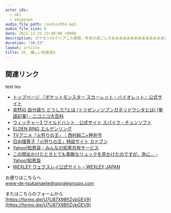 ```yaml
---
actor_ids:
  - doi
  - peipeipe
audio_file_path: /audio/054.mp3
audio_file_size: 0
date: 2022-12-25 23:40:00 +0900
description: ポケモンSVクリアした感想、年末の過ごし方あああああああああああああああああああああああ、ヤフー知恵袋を初めて使ったけど案外良い体験をした、埋もれる体験について話しました。
duration: "36:53"
layout: article
title: 55. 優しい知恵袋3
---
```


## 関連リンク


test tes
- [トップページ  『ポケットモンスター スカーレット・バイオレット』公式サイト](https://www.pokemon.co.jp/ex/sv/ja/)
- [突然の 自分語り どうした?とは (トツゼンノジブンガタリドウシタとは) [単語記事] - ニコニコ大百科](https://dic.nicovideo.jp/a/%E7%AA%81%E7%84%B6%E3%81%AE%20%E8%87%AA%E5%88%86%E8%AA%9E%E3%82%8A%20%E3%81%A9%E3%81%86%E3%81%97%E3%81%9F%3F)
- [ウィッチャー3 ワイルドハント　公式サイト  スパイク・チュンソフト](https://www.spike-chunsoft.co.jp/witcher3/top.php)
- [ELDEN RING  エルデンリング](https://www.eldenring.jp/)
- [TVアニメ「火狩りの王」｜西村純二×押井守](https://hikarinoou-anime.com/)
- [日向理恵子「火狩りの王」特設サイト  カドブン](https://kadobun.jp/special/hinata-rieko/hikari/)
- [Yahoo!知恵袋 - みんなの知恵共有サービス](https://chiebukuro.yahoo.co.jp/)
- [この間出かけたときとても素敵なリュックを見かけたのですが、急に... - Yahoo!知恵袋](https://detail.chiebukuro.yahoo.co.jp/qa/question_detail/q11272581411)
- [WEXLEY  ウェクスレイ公式サイト – WEXLEY JAPAN](https://wexley.jp/)


お便りはこちらへ<br/>
www-de-tsukamaete@googlegroups.com


またはこちらのフォームから<br/>
[https://forms.gle/U7U87X9BfiZybGEV9](https://forms.gle/U7U87X9BfiZybGEV9)